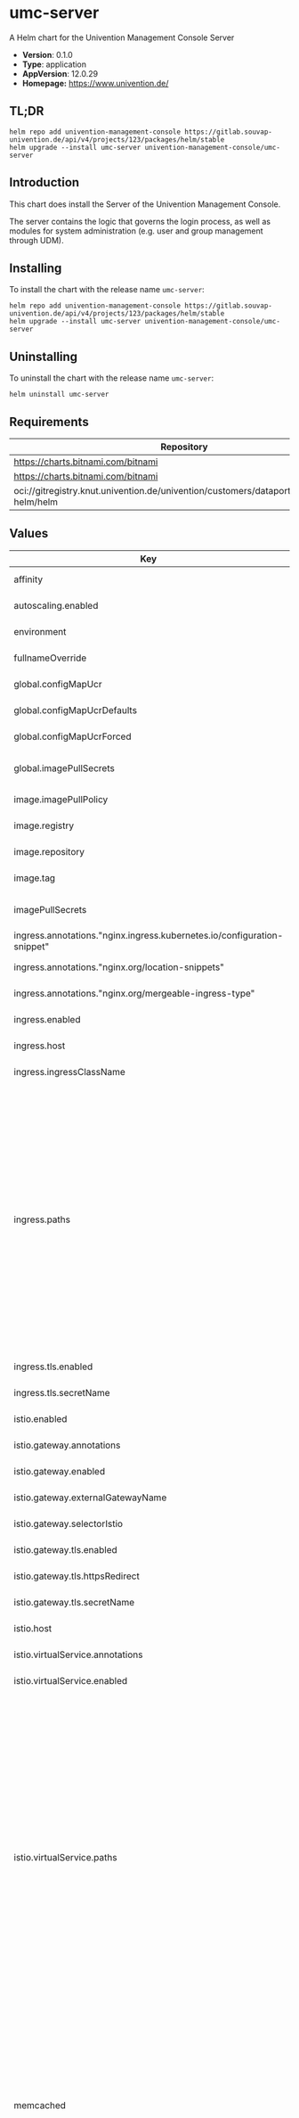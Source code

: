 # umc-server

A Helm chart for the Univention Management Console Server

- **Version**: 0.1.0
- **Type**: application
- **AppVersion**: 12.0.29
- **Homepage:** <https://www.univention.de/>

## TL;DR

```console
helm repo add univention-management-console https://gitlab.souvap-univention.de/api/v4/projects/123/packages/helm/stable
helm upgrade --install umc-server univention-management-console/umc-server
```

## Introduction

This chart does install the Server of the Univention Management Console.

The server contains the logic that governs the login process,
as well as modules for system administration
(e.g. user and group management through UDM).

## Installing

To install the chart with the release name `umc-server`:

```console
helm repo add univention-management-console https://gitlab.souvap-univention.de/api/v4/projects/123/packages/helm/stable
helm upgrade --install umc-server univention-management-console/umc-server
```

## Uninstalling

To uninstall the chart with the release name `umc-server`:

```console
helm uninstall umc-server
```

## Requirements

| Repository | Name | Version |
|------------|------|---------|
| https://charts.bitnami.com/bitnami | memcached | ~6.5.0 |
| https://charts.bitnami.com/bitnami | postgresql | ~12.7.1 |
| oci://gitregistry.knut.univention.de/univention/customers/dataport/upx/common-helm/helm | common | 0.* |

## Values

<table>
	<thead>
		<th>Key</th>
		<th>Type</th>
		<th>Default</th>
		<th>Description</th>
	</thead>
	<tbody>
		<tr>
			<td>affinity</td>
			<td>object</td>
			<td><pre lang="json">
{}
</pre>
</td>
			<td></td>
		</tr>
		<tr>
			<td>autoscaling.enabled</td>
			<td>bool</td>
			<td><pre lang="json">
false
</pre>
</td>
			<td></td>
		</tr>
		<tr>
			<td>environment</td>
			<td>object</td>
			<td><pre lang="json">
{}
</pre>
</td>
			<td></td>
		</tr>
		<tr>
			<td>fullnameOverride</td>
			<td>string</td>
			<td><pre lang="json">
""
</pre>
</td>
			<td></td>
		</tr>
		<tr>
			<td>global.configMapUcr</td>
			<td>string</td>
			<td><pre lang="json">
"stack-data-swp-ucr"
</pre>
</td>
			<td></td>
		</tr>
		<tr>
			<td>global.configMapUcrDefaults</td>
			<td>string</td>
			<td><pre lang="json">
"stack-data-ums-ucr"
</pre>
</td>
			<td></td>
		</tr>
		<tr>
			<td>global.configMapUcrForced</td>
			<td>string</td>
			<td><pre lang="json">
null
</pre>
</td>
			<td></td>
		</tr>
		<tr>
			<td>global.imagePullSecrets</td>
			<td>list</td>
			<td><pre lang="json">
[]
</pre>
</td>
			<td>Credentials to fetch images from private registry. Ref: https://kubernetes.io/docs/tasks/configure-pod-container/pull-image-private-registry/  imagePullSecrets:   - "docker-registry"</td>
		</tr>
		<tr>
			<td>image.imagePullPolicy</td>
			<td>string</td>
			<td><pre lang="json">
"Always"
</pre>
</td>
			<td></td>
		</tr>
		<tr>
			<td>image.registry</td>
			<td>string</td>
			<td><pre lang="json">
"gitregistry.knut.univention.de"
</pre>
</td>
			<td></td>
		</tr>
		<tr>
			<td>image.repository</td>
			<td>string</td>
			<td><pre lang="json">
"univention/customers/dataport/upx/container-umc/umc-server"
</pre>
</td>
			<td></td>
		</tr>
		<tr>
			<td>image.tag</td>
			<td>string</td>
			<td><pre lang="json">
"latest"
</pre>
</td>
			<td></td>
		</tr>
		<tr>
			<td>imagePullSecrets</td>
			<td>list</td>
			<td><pre lang="json">
[]
</pre>
</td>
			<td>Credentials to fetch images from private registry. Ref: https://kubernetes.io/docs/tasks/configure-pod-container/pull-image-private-registry/  imagePullSecrets:   - "docker-registry"</td>
		</tr>
		<tr>
			<td>ingress.annotations."nginx.ingress.kubernetes.io/configuration-snippet"</td>
			<td>string</td>
			<td><pre lang="json">
"rewrite ^/univention(/.*)$ $1 break;\n"
</pre>
</td>
			<td></td>
		</tr>
		<tr>
			<td>ingress.annotations."nginx.org/location-snippets"</td>
			<td>string</td>
			<td><pre lang="json">
"rewrite ^/univention(/.*)$ $1 break;\n"
</pre>
</td>
			<td></td>
		</tr>
		<tr>
			<td>ingress.annotations."nginx.org/mergeable-ingress-type"</td>
			<td>string</td>
			<td><pre lang="json">
"minion"
</pre>
</td>
			<td></td>
		</tr>
		<tr>
			<td>ingress.enabled</td>
			<td>bool</td>
			<td><pre lang="json">
true
</pre>
</td>
			<td>Set this to `true` in order to enable the installation on Ingress related objects.</td>
		</tr>
		<tr>
			<td>ingress.host</td>
			<td>string</td>
			<td><pre lang="json">
null
</pre>
</td>
			<td>The hostname. This parameter has to be supplied. Example `portal.example`.</td>
		</tr>
		<tr>
			<td>ingress.ingressClassName</td>
			<td>string</td>
			<td><pre lang="json">
"nginx"
</pre>
</td>
			<td></td>
		</tr>
		<tr>
			<td>ingress.paths</td>
			<td>list</td>
			<td><pre lang="json">
[
  {
    "path": "/univention/auth",
    "pathType": "Prefix"
  },
  {
    "path": "/univention/saml",
    "pathType": "Prefix"
  },
  {
    "path": "/univention/get",
    "pathType": "Prefix"
  },
  {
    "path": "/univention/set",
    "pathType": "Prefix"
  },
  {
    "path": "/univention/command",
    "pathType": "Prefix"
  },
  {
    "path": "/univention/upload",
    "pathType": "Prefix"
  },
  {
    "path": "/univention/logout",
    "pathType": "Prefix"
  }
]
</pre>
</td>
			<td>The path configuration. The default only grabs what is handled by the UMC server.</td>
		</tr>
		<tr>
			<td>ingress.tls.enabled</td>
			<td>bool</td>
			<td><pre lang="json">
true
</pre>
</td>
			<td></td>
		</tr>
		<tr>
			<td>ingress.tls.secretName</td>
			<td>string</td>
			<td><pre lang="json">
""
</pre>
</td>
			<td></td>
		</tr>
		<tr>
			<td>istio.enabled</td>
			<td>bool</td>
			<td><pre lang="json">
false
</pre>
</td>
			<td>Set this to `true` in order to enable the installation on Istio related objects.</td>
		</tr>
		<tr>
			<td>istio.gateway.annotations</td>
			<td>string</td>
			<td><pre lang="json">
null
</pre>
</td>
			<td></td>
		</tr>
		<tr>
			<td>istio.gateway.enabled</td>
			<td>bool</td>
			<td><pre lang="json">
false
</pre>
</td>
			<td></td>
		</tr>
		<tr>
			<td>istio.gateway.externalGatewayName</td>
			<td>string</td>
			<td><pre lang="json">
"swp-istio-gateway"
</pre>
</td>
			<td></td>
		</tr>
		<tr>
			<td>istio.gateway.selectorIstio</td>
			<td>string</td>
			<td><pre lang="json">
"ingressgateway"
</pre>
</td>
			<td></td>
		</tr>
		<tr>
			<td>istio.gateway.tls.enabled</td>
			<td>bool</td>
			<td><pre lang="json">
true
</pre>
</td>
			<td></td>
		</tr>
		<tr>
			<td>istio.gateway.tls.httpsRedirect</td>
			<td>bool</td>
			<td><pre lang="json">
true
</pre>
</td>
			<td></td>
		</tr>
		<tr>
			<td>istio.gateway.tls.secretName</td>
			<td>string</td>
			<td><pre lang="json">
""
</pre>
</td>
			<td></td>
		</tr>
		<tr>
			<td>istio.host</td>
			<td>string</td>
			<td><pre lang="json">
null
</pre>
</td>
			<td>The hostname. This parameter has to be supplied. Example `portal.example`.</td>
		</tr>
		<tr>
			<td>istio.virtualService.annotations</td>
			<td>object</td>
			<td><pre lang="json">
{}
</pre>
</td>
			<td></td>
		</tr>
		<tr>
			<td>istio.virtualService.enabled</td>
			<td>bool</td>
			<td><pre lang="json">
true
</pre>
</td>
			<td></td>
		</tr>
		<tr>
			<td>istio.virtualService.paths</td>
			<td>list</td>
			<td><pre lang="json">
[
  {
    "match": "prefix",
    "path": "/univention/auth/",
    "rewrite": "/auth/"
  },
  {
    "match": "prefix",
    "path": "/univention/saml/",
    "rewrite": "/saml/"
  },
  {
    "match": "prefix",
    "path": "/univention/get/",
    "rewrite": "/get/"
  },
  {
    "match": "prefix",
    "path": "/univention/set/",
    "rewrite": "/set/"
  },
  {
    "match": "prefix",
    "path": "/univention/command/",
    "rewrite": "/command/"
  },
  {
    "match": "prefix",
    "path": "/univention/upload/",
    "rewrite": "/upload/"
  },
  {
    "match": "prefix",
    "path": "/univention/logout/",
    "rewrite": "/logout/"
  }
]
</pre>
</td>
			<td>The paths configuration. The default only grabs what is known to be handled by the UMC server.</td>
		</tr>
		<tr>
			<td>memcached</td>
			<td>object</td>
			<td><pre lang="json">
{
  "auth": {
    "enabled": true,
    "password": "",
    "username": "selfservice"
  },
  "bundled": true,
  "extraEnvVars": [
    {
      "name": "MEMCACHED_CACHE_SIZE",
      "value": "64"
    },
    {
      "name": "MEMCACHED_EXTRA_FLAGS",
      "value": "--disable-evictions"
    }
  ]
}
</pre>
</td>
			<td>Memcached settings.  The bitnami helm chart does contain all details of what can be configured: https://github.com/bitnami/charts/tree/main/bitnami/memcached</td>
		</tr>
		<tr>
			<td>memcached.auth.enabled</td>
			<td>bool</td>
			<td><pre lang="json">
true
</pre>
</td>
			<td>This parameter is only used by the bundled memcached.</td>
		</tr>
		<tr>
			<td>memcached.auth.password</td>
			<td>string</td>
			<td><pre lang="json">
""
</pre>
</td>
			<td>Memcached password.</td>
		</tr>
		<tr>
			<td>memcached.auth.username</td>
			<td>string</td>
			<td><pre lang="json">
"selfservice"
</pre>
</td>
			<td>Memcached username. This parameter is only used by the bundled memcached.</td>
		</tr>
		<tr>
			<td>memcached.bundled</td>
			<td>bool</td>
			<td><pre lang="json">
true
</pre>
</td>
			<td>Set to `true` if you want Memcached to be installed as well.  When setting this to `false` be sure to also adjust `memcached.auth.password` below, and the connection settings in the stack-data chart: `stackDataContext.umcMemcachedHostname` and `stackDataContext.umcMemcachedUsername`</td>
		</tr>
		<tr>
			<td>memcached.extraEnvVars</td>
			<td>list</td>
			<td><pre lang="json">
[
  {
    "name": "MEMCACHED_CACHE_SIZE",
    "value": "64"
  },
  {
    "name": "MEMCACHED_EXTRA_FLAGS",
    "value": "--disable-evictions"
  }
]
</pre>
</td>
			<td>Defaults from /ucs/management/univention-self-service/conffiles/etc/memcached_univention-self-service.conf  These parameters are only used by the bundled memcached.</td>
		</tr>
		<tr>
			<td>mountSecrets</td>
			<td>bool</td>
			<td><pre lang="json">
true
</pre>
</td>
			<td></td>
		</tr>
		<tr>
			<td>mountUcr</td>
			<td>bool</td>
			<td><pre lang="json">
true
</pre>
</td>
			<td></td>
		</tr>
		<tr>
			<td>nameOverride</td>
			<td>string</td>
			<td><pre lang="json">
""
</pre>
</td>
			<td></td>
		</tr>
		<tr>
			<td>nodeSelector</td>
			<td>object</td>
			<td><pre lang="json">
{}
</pre>
</td>
			<td></td>
		</tr>
		<tr>
			<td>podAnnotations</td>
			<td>object</td>
			<td><pre lang="json">
{}
</pre>
</td>
			<td></td>
		</tr>
		<tr>
			<td>podSecurityContext</td>
			<td>object</td>
			<td><pre lang="json">
{}
</pre>
</td>
			<td></td>
		</tr>
		<tr>
			<td>postgresql</td>
			<td>object</td>
			<td><pre lang="json">
{
  "auth": {
    "database": "selfservice",
    "password": "",
    "postgresPassword": "",
    "username": "selfservice"
  },
  "bundled": true,
  "connection": {
    "host": null,
    "port": null
  }
}
</pre>
</td>
			<td>PostgreSQL settings.  The bitnami helm chart does contain all details of what can be configured: https://github.com/bitnami/charts/tree/main/bitnami/postgresql</td>
		</tr>
		<tr>
			<td>postgresql.bundled</td>
			<td>bool</td>
			<td><pre lang="json">
true
</pre>
</td>
			<td>Set to `true` if you want PostgreSQL to be installed as well.</td>
		</tr>
		<tr>
			<td>postgresql.connection</td>
			<td>object</td>
			<td><pre lang="json">
{
  "host": null,
  "port": null
}
</pre>
</td>
			<td>Connection parameters. These are required if you use an external database.</td>
		</tr>
		<tr>
			<td>probes.liveness.enabled</td>
			<td>bool</td>
			<td><pre lang="json">
true
</pre>
</td>
			<td></td>
		</tr>
		<tr>
			<td>probes.liveness.failureThreshold</td>
			<td>int</td>
			<td><pre lang="json">
3
</pre>
</td>
			<td></td>
		</tr>
		<tr>
			<td>probes.liveness.initialDelaySeconds</td>
			<td>int</td>
			<td><pre lang="json">
10
</pre>
</td>
			<td></td>
		</tr>
		<tr>
			<td>probes.liveness.periodSeconds</td>
			<td>int</td>
			<td><pre lang="json">
30
</pre>
</td>
			<td></td>
		</tr>
		<tr>
			<td>probes.liveness.successThreshold</td>
			<td>int</td>
			<td><pre lang="json">
1
</pre>
</td>
			<td></td>
		</tr>
		<tr>
			<td>probes.liveness.timeoutSeconds</td>
			<td>int</td>
			<td><pre lang="json">
3
</pre>
</td>
			<td></td>
		</tr>
		<tr>
			<td>probes.readiness.enabled</td>
			<td>bool</td>
			<td><pre lang="json">
true
</pre>
</td>
			<td></td>
		</tr>
		<tr>
			<td>probes.readiness.failureThreshold</td>
			<td>int</td>
			<td><pre lang="json">
30
</pre>
</td>
			<td></td>
		</tr>
		<tr>
			<td>probes.readiness.initialDelaySeconds</td>
			<td>int</td>
			<td><pre lang="json">
10
</pre>
</td>
			<td></td>
		</tr>
		<tr>
			<td>probes.readiness.periodSeconds</td>
			<td>int</td>
			<td><pre lang="json">
10
</pre>
</td>
			<td></td>
		</tr>
		<tr>
			<td>probes.readiness.successThreshold</td>
			<td>int</td>
			<td><pre lang="json">
1
</pre>
</td>
			<td></td>
		</tr>
		<tr>
			<td>probes.readiness.timeoutSeconds</td>
			<td>int</td>
			<td><pre lang="json">
3
</pre>
</td>
			<td></td>
		</tr>
		<tr>
			<td>replicaCount</td>
			<td>int</td>
			<td><pre lang="json">
1
</pre>
</td>
			<td></td>
		</tr>
		<tr>
			<td>resources.limits.cpu</td>
			<td>string</td>
			<td><pre lang="json">
"4"
</pre>
</td>
			<td></td>
		</tr>
		<tr>
			<td>resources.limits.memory</td>
			<td>string</td>
			<td><pre lang="json">
"4Gi"
</pre>
</td>
			<td></td>
		</tr>
		<tr>
			<td>resources.requests.cpu</td>
			<td>string</td>
			<td><pre lang="json">
"250m"
</pre>
</td>
			<td></td>
		</tr>
		<tr>
			<td>resources.requests.memory</td>
			<td>string</td>
			<td><pre lang="json">
"512Mi"
</pre>
</td>
			<td></td>
		</tr>
		<tr>
			<td>securityContext</td>
			<td>object</td>
			<td><pre lang="json">
{}
</pre>
</td>
			<td></td>
		</tr>
		<tr>
			<td>service.enabled</td>
			<td>bool</td>
			<td><pre lang="json">
true
</pre>
</td>
			<td></td>
		</tr>
		<tr>
			<td>service.ports.http.containerPort</td>
			<td>int</td>
			<td><pre lang="json">
8090
</pre>
</td>
			<td></td>
		</tr>
		<tr>
			<td>service.ports.http.port</td>
			<td>int</td>
			<td><pre lang="json">
80
</pre>
</td>
			<td></td>
		</tr>
		<tr>
			<td>service.ports.http.protocol</td>
			<td>string</td>
			<td><pre lang="json">
"TCP"
</pre>
</td>
			<td></td>
		</tr>
		<tr>
			<td>service.sessionAffinity.enabled</td>
			<td>bool</td>
			<td><pre lang="json">
false
</pre>
</td>
			<td></td>
		</tr>
		<tr>
			<td>service.sessionAffinity.timeoutSeconds</td>
			<td>int</td>
			<td><pre lang="json">
10800
</pre>
</td>
			<td></td>
		</tr>
		<tr>
			<td>service.type</td>
			<td>string</td>
			<td><pre lang="json">
"ClusterIP"
</pre>
</td>
			<td></td>
		</tr>
		<tr>
			<td>tolerations</td>
			<td>list</td>
			<td><pre lang="json">
[]
</pre>
</td>
			<td></td>
		</tr>
		<tr>
			<td>umcServer</td>
			<td>object</td>
			<td><pre lang="json">
{
  "caCert": null,
  "caCertFile": "/var/secrets/ca_cert",
  "certPem": null,
  "certPemFile": "/var/secrets/cert_pem",
  "ldapSecretFile": "/var/secrets/ldap_secret",
  "machineSecretFile": "/var/secrets/machine_secret",
  "privateKey": null,
  "privateKeyFile": "/var/secrets/private_key",
  "smtpSecretFile": "/var/secrets/smtp_password"
}
</pre>
</td>
			<td>Application configuration of the Univention Management Console Server</td>
		</tr>
		<tr>
			<td>umcServer.caCert</td>
			<td>string</td>
			<td><pre lang="json">
null
</pre>
</td>
			<td>Additional CA Certificate to trust. The value is optional.</td>
		</tr>
		<tr>
			<td>umcServer.caCertFile</td>
			<td>string</td>
			<td><pre lang="json">
"/var/secrets/ca_cert"
</pre>
</td>
			<td>Path to file with the CA certificate.</td>
		</tr>
		<tr>
			<td>umcServer.certPem</td>
			<td>string</td>
			<td><pre lang="json">
null
</pre>
</td>
			<td>Certificate used in the context of SAML to verify metadata signatures. A self-signed certificate will be generated together with the private key if none is provided.</td>
		</tr>
		<tr>
			<td>umcServer.certPemFile</td>
			<td>string</td>
			<td><pre lang="json">
"/var/secrets/cert_pem"
</pre>
</td>
			<td>Path to file with the certificate (.pem).</td>
		</tr>
		<tr>
			<td>umcServer.ldapSecretFile</td>
			<td>string</td>
			<td><pre lang="json">
"/var/secrets/ldap_secret"
</pre>
</td>
			<td>Path to file with the LDAP secret.</td>
		</tr>
		<tr>
			<td>umcServer.machineSecretFile</td>
			<td>string</td>
			<td><pre lang="json">
"/var/secrets/machine_secret"
</pre>
</td>
			<td>Path to file with the LDAP machine secret.</td>
		</tr>
		<tr>
			<td>umcServer.privateKey</td>
			<td>string</td>
			<td><pre lang="json">
null
</pre>
</td>
			<td>The private key related to "certPem" used to sign messages in the context of SAML.</td>
		</tr>
		<tr>
			<td>umcServer.privateKeyFile</td>
			<td>string</td>
			<td><pre lang="json">
"/var/secrets/private_key"
</pre>
</td>
			<td>Path to file with the certificate's private key (.key).</td>
		</tr>
		<tr>
			<td>umcServer.smtpSecretFile</td>
			<td>string</td>
			<td><pre lang="json">
"/var/secrets/smtp_password"
</pre>
</td>
			<td>Path to file with SMTP password.</td>
		</tr>
	</tbody>
</table>

